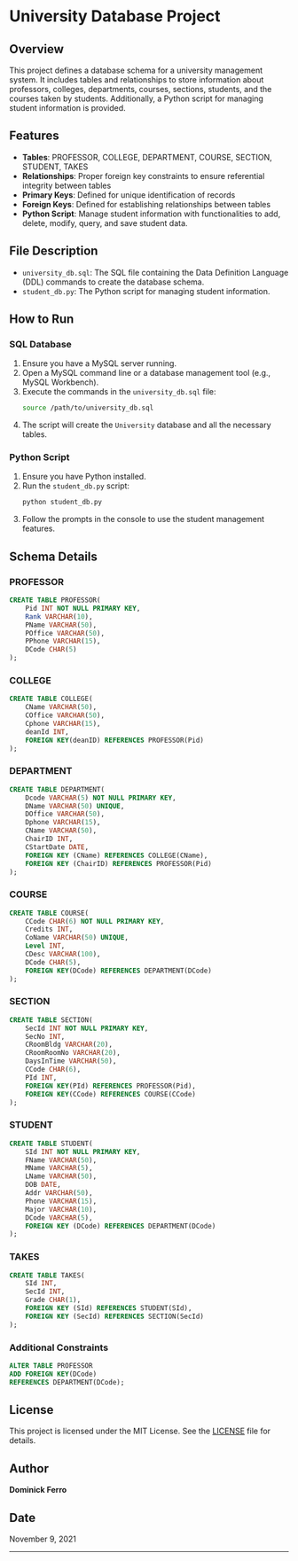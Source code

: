 # University Database Project

## Overview
This project defines a database schema for a university management system. It includes tables and relationships to store information about professors, colleges, departments, courses, sections, students, and the courses taken by students. Additionally, a Python script for managing student information is provided.

## Features
- **Tables**: PROFESSOR, COLLEGE, DEPARTMENT, COURSE, SECTION, STUDENT, TAKES
- **Relationships**: Proper foreign key constraints to ensure referential integrity between tables
- **Primary Keys**: Defined for unique identification of records
- **Foreign Keys**: Defined for establishing relationships between tables
- **Python Script**: Manage student information with functionalities to add, delete, modify, query, and save student data.

## File Description
- `university_db.sql`: The SQL file containing the Data Definition Language (DDL) commands to create the database schema.
- `student_db.py`: The Python script for managing student information.

## How to Run
### SQL Database
1. Ensure you have a MySQL server running.
2. Open a MySQL command line or a database management tool (e.g., MySQL Workbench).
3. Execute the commands in the `university_db.sql` file:
   ```sh
   source /path/to/university_db.sql
   ```
4. The script will create the `University` database and all the necessary tables.

### Python Script
1. Ensure you have Python installed.
2. Run the `student_db.py` script:
   ```sh
   python student_db.py
   ```
3. Follow the prompts in the console to use the student management features.

## Schema Details

### PROFESSOR
```sql
CREATE TABLE PROFESSOR(
    Pid INT NOT NULL PRIMARY KEY,
    Rank VARCHAR(10),
    PName VARCHAR(50),
    POffice VARCHAR(50),
    PPhone VARCHAR(15),
    DCode CHAR(5)
);
```

### COLLEGE
```sql
CREATE TABLE COLLEGE(
    CName VARCHAR(50),
    COffice VARCHAR(50),
    Cphone VARCHAR(15),
    deanId INT,
    FOREIGN KEY(deanID) REFERENCES PROFESSOR(Pid)
);
```

### DEPARTMENT
```sql
CREATE TABLE DEPARTMENT(
    Dcode VARCHAR(5) NOT NULL PRIMARY KEY,
    DName VARCHAR(50) UNIQUE,
    DOffice VARCHAR(50),
    Dphone VARCHAR(15),
    CName VARCHAR(50),
    ChairID INT,
    CStartDate DATE,
    FOREIGN KEY (CName) REFERENCES COLLEGE(CName),
    FOREIGN KEY (ChairID) REFERENCES PROFESSOR(Pid)
);
```

### COURSE
```sql
CREATE TABLE COURSE(
    CCode CHAR(6) NOT NULL PRIMARY KEY,
    Credits INT,
    CoName VARCHAR(50) UNIQUE,
    Level INT,
    CDesc VARCHAR(100),
    DCode CHAR(5),
    FOREIGN KEY(DCode) REFERENCES DEPARTMENT(DCode)
);
```

### SECTION
```sql
CREATE TABLE SECTION(
    SecId INT NOT NULL PRIMARY KEY,
    SecNo INT,
    CRoomBldg VARCHAR(20),
    CRoomRoomNo VARCHAR(20),
    DaysInTime VARCHAR(50),
    CCode CHAR(6),
    PId INT,
    FOREIGN KEY(PId) REFERENCES PROFESSOR(Pid),
    FOREIGN KEY(CCode) REFERENCES COURSE(CCode)
);
```

### STUDENT
```sql
CREATE TABLE STUDENT(
    SId INT NOT NULL PRIMARY KEY,
    FName VARCHAR(50),
    MName VARCHAR(5),
    LName VARCHAR(50),
    DOB DATE,
    Addr VARCHAR(50),
    Phone VARCHAR(15),
    Major VARCHAR(10),
    DCode VARCHAR(5),
    FOREIGN KEY (DCode) REFERENCES DEPARTMENT(DCode)
);
```

### TAKES
```sql
CREATE TABLE TAKES(
    SId INT,
    SecId INT,
    Grade CHAR(1),
    FOREIGN KEY (SId) REFERENCES STUDENT(SId),
    FOREIGN KEY (SecId) REFERENCES SECTION(SecId)
);
```

### Additional Constraints
```sql
ALTER TABLE PROFESSOR 
ADD FOREIGN KEY(DCode)
REFERENCES DEPARTMENT(DCode);
```

## License
This project is licensed under the MIT License. See the [LICENSE](LICENSE) file for details.

## Author
**Dominick Ferro**

## Date
November 9, 2021

---
